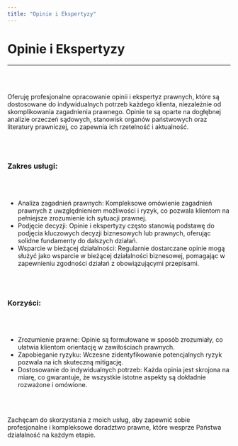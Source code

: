 ```yaml
---
title: "Opinie i Ekspertyzy"
---
```

# Opinie i Ekspertyzy

***

<br/><br/>

Oferuję profesjonalne opracowanie opinii i ekspertyz prawnych, które są dostosowane do indywidualnych potrzeb każdego klienta, niezależnie od skomplikowania zagadnienia prawnego. Opinie te są oparte na dogłębnej analizie orzeczeń sądowych, stanowisk organów państwowych oraz literatury prawniczej, co zapewnia ich rzetelność i aktualność.

<br/><br/>

### Zakres usługi:

<br/><br/>

*	Analiza zagadnień prawnych: Kompleksowe omówienie zagadnień prawnych z uwzględnieniem możliwości i ryzyk, co pozwala klientom na pełniejsze zrozumienie ich sytuacji prawnej.
*	Podjęcie decyzji: Opinie i ekspertyzy często stanowią podstawę do podjęcia kluczowych decyzji biznesowych lub prawnych, oferując solidne fundamenty do dalszych działań.
*	Wsparcie w bieżącej działalności: Regularnie dostarczane opinie mogą służyć jako wsparcie w bieżącej działalności biznesowej, pomagając w zapewnieniu zgodności działań z obowiązującymi przepisami.

<br/><br/>

### Korzyści:

<br/><br/>

*	Zrozumienie prawne: Opinie są formułowane w sposób zrozumiały, co ułatwia klientom orientację w zawiłościach prawnych.
*	Zapobieganie ryzyku: Wczesne zidentyfikowanie potencjalnych ryzyk pozwala na ich skuteczną mitigację.
*	Dostosowanie do indywidualnych potrzeb: Każda opinia jest skrojona na miarę, co gwarantuje, że wszystkie istotne aspekty są dokładnie rozważone i omówione.

<br/><br/>

Zachęcam do skorzystania z moich usług, aby zapewnić sobie profesjonalne i kompleksowe doradztwo prawne, które wesprze Państwa działalność na każdym etapie.
